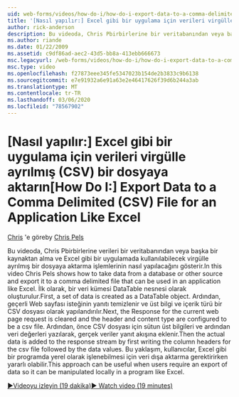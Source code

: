 ```yaml
---
uid: web-forms/videos/how-do-i/how-do-i-export-data-to-a-comma-delimited-csv-file-for-an-application-like-excel
title: '[Nasıl yapılır:] Excel gibi bir uygulama için verileri virgülle ayrılmış (CSV) dosyaya aktarma | Microsoft Docs'
author: rick-anderson
description: Bu videoda, Chris Pbirbirlerine bir veritabanından veya başka bir kaynaktan veri alma ve bunu bir uygulama için kullanılabilecek virgülle ayrılmış bir dosyaya aktarma işlemlerinin nasıl yapılacağını gösterir...
ms.author: riande
ms.date: 01/22/2009
ms.assetid: c9df86ad-aec2-43d5-bb8a-413ebb666673
msc.legacyurl: /web-forms/videos/how-do-i/how-do-i-export-data-to-a-comma-delimited-csv-file-for-an-application-like-excel
msc.type: video
ms.openlocfilehash: f27873eee345fe5347023b154de2b3833c9b6138
ms.sourcegitcommit: e7e91932a6e91a63e2e46417626f39d6b244a3ab
ms.translationtype: MT
ms.contentlocale: tr-TR
ms.lasthandoff: 03/06/2020
ms.locfileid: "78567902"
---
```

# <a name="how-do-i-export-data-to-a-comma-delimited-csv-file-for-an-application-like-excel"></a><span data-ttu-id="5e4f6-103">[Nasıl yapılır:] Excel gibi bir uygulama için verileri virgülle ayrılmış (CSV) bir dosyaya aktarın</span><span class="sxs-lookup"><span data-stu-id="5e4f6-103">[How Do I:] Export Data to a Comma Delimited (CSV) File for an Application Like Excel</span></span>

<span data-ttu-id="5e4f6-104">[Chris](https://twitter.com/chrispels) 'e göre</span><span class="sxs-lookup"><span data-stu-id="5e4f6-104">by [Chris Pels](https://twitter.com/chrispels)</span></span>

<span data-ttu-id="5e4f6-105">Bu videoda, Chris Pbirbirlerine verileri bir veritabanından veya başka bir kaynaktan alma ve Excel gibi bir uygulamada kullanılabilecek virgülle ayrılmış bir dosyaya aktarma işlemlerinin nasıl yapılacağını gösterir.</span><span class="sxs-lookup"><span data-stu-id="5e4f6-105">In this video Chris Pels shows how to take data from a database or other source and export it to a comma delimited file that can be used in an application like Excel.</span></span> <span data-ttu-id="5e4f6-106">İlk olarak, bir veri kümesi DataTable nesnesi olarak oluşturulur.</span><span class="sxs-lookup"><span data-stu-id="5e4f6-106">First, a set of data is created as a DataTable object.</span></span> <span data-ttu-id="5e4f6-107">Ardından, geçerli Web sayfası isteğinin yanıtı temizlenir ve üst bilgi ve içerik türü bir CSV dosyası olarak yapılandırılır.</span><span class="sxs-lookup"><span data-stu-id="5e4f6-107">Next, the Response for the current web page request is cleared and the header and content type are configured to be a csv file.</span></span> <span data-ttu-id="5e4f6-108">Ardından, önce CSV dosyası için sütun üst bilgileri ve ardından veri değerleri yazılarak, gerçek veriler yanıt akışına eklenir.</span><span class="sxs-lookup"><span data-stu-id="5e4f6-108">Then the actual data is added to the response stream by first writing the column headers for the csv file followed by the data values.</span></span> <span data-ttu-id="5e4f6-109">Bu yaklaşım, kullanıcılar, Excel gibi bir programda yerel olarak işlenebilmesi için veri dışa aktarma gerektirirken yararlı olabilir.</span><span class="sxs-lookup"><span data-stu-id="5e4f6-109">This approach can be useful when users require an export of data so it can be manipulated locally in a program like Excel.</span></span>

[<span data-ttu-id="5e4f6-110">&#9654;Videoyu izleyin (19 dakika)</span><span class="sxs-lookup"><span data-stu-id="5e4f6-110">&#9654; Watch video (19 minutes)</span></span>](https://channel9.msdn.com/Blogs/ASP-NET-Site-Videos/how-do-i-export-data-to-a-comma-delimited-csv-file-for-an-application-like-excel)
